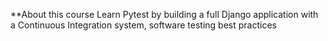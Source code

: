 **About this course
Learn Pytest by building a full Django application with a Continuous Integration system, software testing best practices

